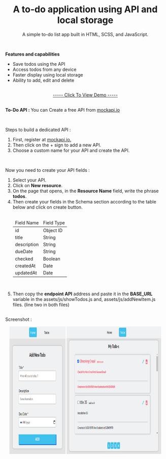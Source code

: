 <h1 align="center">A to-do application using API and local storage</h1>
<p align="center">A simple to-do list app built in HTML, SCSS, and JavaScript.</p>

</br>

<strong>Features and capabilities</strong>

<div>
    <ul>
        <li>Save todos using the API</li>
        <li>Access todos from any device</li>
        <li>Faster display using local storage</li>
        <li>Ability to add, edit and delete</li>
    </ul>
</div>

<h2></h2>

<p align="center"><a href="https://mre-dev.github.io/Todo/">----- Click To View Demo -----</a></p>

<h2></h2>

<p>
<strong>To-Do API : </strong>You can Create a free API from <a href="https://mockapi.io/">mockapi.io</a></p>

</br>

<div>
    <p>Steps to build a dedicated API :</p>
    <ol>
        <li> First, register at <a href="https://mockapi.io/">mockapi.io.</a></li>
        <li> Then click on the + sign to add a new API.</li>
        <li> Choose a custom name for your API and create the API.</li>
    </ol>
    </br>
    <p>Now you need to create your API fields :</p>
    <ol>
        <li> Select your API.</li>
        <li> Click on <strong>New resource</strong>.</li>
        <li> On the page that opens, in the <b>Resource Name</b> field, write the phrase <b>todos</b>.</li>
        <li> Then create your fields in the Schema section according to the table below and click on create button.
        </br></br>
            <table align="left">
                <thead>
                    <tr>
                        <td>Field Name</td>
                        <td>Field Type</td>
                    </tr>
                </thead>
                <tbody>
                    <tr>
                        <td>id</td>
                        <td>Object ID</td>
                    </tr>
                    <tr>
                        <td>title</td>
                        <td>String</td>
                    </tr>
                    <tr>
                        <td>description</td>
                        <td>String</td>
                    </tr>
                    <tr>
                        <td>dueDate</td>
                        <td>String</td>
                    </tr>
                    <tr>
                        <td>checked</td>
                        <td>Boolean</td>
                    </tr>
                    <tr>
                        <td>createdAt</td>
                        <td>Date</td>
                    </tr>
                    <tr>
                        <td>updatedAt</td>
                        <td>Date</td>
                    </tr>
                </tbody>
            </table>
        </li>
        </br></br></br></br></br></br></br></br></br></br></br></br></br></br>
        <li> Then copy the <b>endpoint API</b> address and paste it in the <b>BASE_URL</b> variable in the assets/js/showTodos.js and, assets/js/addNewItem.js files. (line two in both files)</li>
    </ol>
</div>

<h2></h2>

<p>Screenshot :</p>

<div align="center">
    <img src="assets/img/screen1.png" alt="Add Todo Page Image" width="35%" height="400px">
    <img src="assets/img/screen2.png" alt="All Todo Page Image" width="59%" height="400px">
</div>
